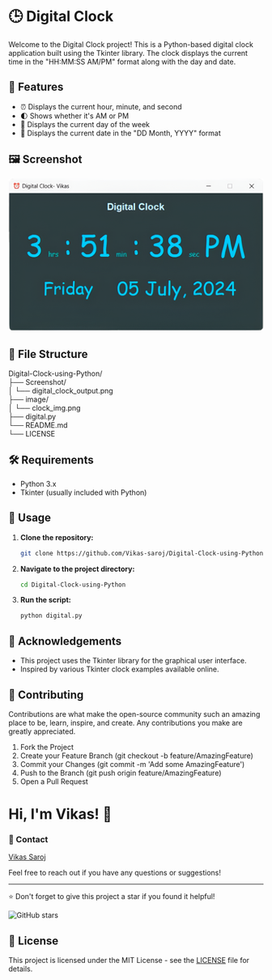 # 🕒 Digital Clock

Welcome to the Digital Clock project! This is a Python-based digital clock application built using the Tkinter library. The clock displays the current time in the "HH:MM:SS AM/PM" format along with the day and date.

## 🎨 Features

- ⏰ Displays the current hour, minute, and second
- 🌓 Shows whether it's AM or PM
- 📅 Displays the current day of the week
- 📆 Displays the current date in the "DD Month, YYYY" format
## 🖼️  Screenshot

![Digital Clock](https://github.com/Vikas-saroj/Digital-Clock-using-Python/blob/main/Screenshot/digital_clock_output.png)

## 📂 File Structure

Digital-Clock-using-Python/\
├── Screenshot/\
│ └── digital_clock_output.png\
├── image/\
│ └── clock_img.png\
├── digital.py\
└── README.md\
└── LICENSE
## 🛠️ Requirements

- Python 3.x
- Tkinter (usually included with Python)

## 🚀 Usage

1. **Clone the repository:**

    ```sh
    git clone https://github.com/Vikas-saroj/Digital-Clock-using-Python.git
    ```

2. **Navigate to the project directory:**

    ```sh
    cd Digital-Clock-using-Python
    ```

3. **Run the script:**

    ```sh
    python digital.py
    ```



## 📢 Acknowledgements

- This project uses the Tkinter library for the graphical user interface.
- Inspired by various Tkinter clock examples available online.

## 🤝 Contributing
Contributions are what make the open-source community such an amazing place to be, learn, inspire, and create. Any contributions you make are greatly appreciated.

1. Fork the Project
2. Create your Feature Branch (git checkout -b feature/AmazingFeature)
3. Commit your Changes (git commit -m 'Add some AmazingFeature')
4. Push to the Branch (git push origin feature/AmazingFeature)
5. Open a Pull Request
# Hi, I'm Vikas! 👋
###  📧 Contact
[Vikas Saroj](https://github.com/Vikas-saroj)

Feel free to reach out if you have any questions or suggestions!

---


⭐️ Don't forget to give this project a star if you found it helpful!

![GitHub stars](https://img.shields.io/github/stars/Vikas-saroj/Digital-Clock-using-Python?style=social)


  ## 📜 License
This project is licensed under the MIT License - see the [LICENSE](https://github.com/Vikas-saroj/Digital-Clock-using-Python/blob/main/LICENSE) file for details.

